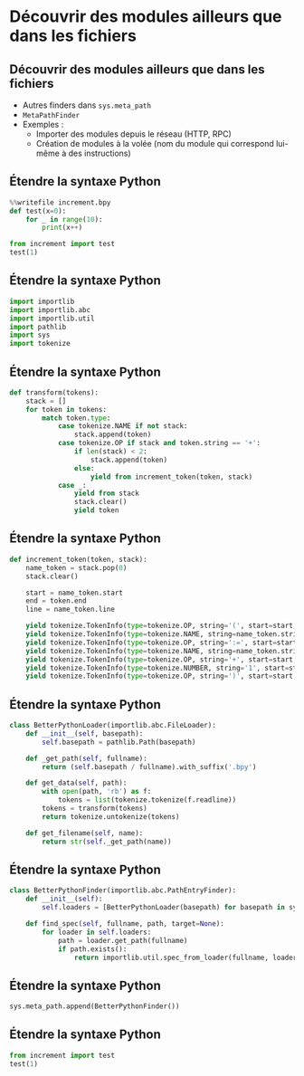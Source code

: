 # Découvrir des modules ailleurs que dans les fichiers

## Découvrir des modules ailleurs que dans les fichiers

- Autres finders dans `sys.meta_path`
- `MetaPathFinder`
- Exemples :
    - Importer des modules depuis le réseau (HTTP, RPC)
    - Création de modules à la volée (nom du module qui correspond lui-même à des instructions)

## Étendre la syntaxe Python

```python
%%writefile increment.bpy
def test(x=0):
    for _ in range(10):
        print(x++)
```

```python
from increment import test
test(1)
```

## Étendre la syntaxe Python

```python
import importlib
import importlib.abc
import importlib.util
import pathlib
import sys
import tokenize
```

## Étendre la syntaxe Python

```python
def transform(tokens):
    stack = []
    for token in tokens:
        match token.type:
            case tokenize.NAME if not stack:
                stack.append(token)
            case tokenize.OP if stack and token.string == '+':
                if len(stack) < 2:
                    stack.append(token)
                else:
                    yield from increment_token(token, stack)
            case _:
                yield from stack
                stack.clear()
                yield token
```

## Étendre la syntaxe Python

```python
def increment_token(token, stack):
    name_token = stack.pop(0)
    stack.clear()

    start = name_token.start
    end = token.end
    line = name_token.line

    yield tokenize.TokenInfo(type=tokenize.OP, string='(', start=start, end=start, line=line)
    yield tokenize.TokenInfo(type=tokenize.NAME, string=name_token.string, start=start, end=start, line=line)
    yield tokenize.TokenInfo(type=tokenize.OP, string=':=', start=start, end=start, line=line)
    yield tokenize.TokenInfo(type=tokenize.NAME, string=name_token.string, start=start, end=start, line=line)
    yield tokenize.TokenInfo(type=tokenize.OP, string='+', start=start, end=start, line=line)
    yield tokenize.TokenInfo(type=tokenize.NUMBER, string='1', start=start, end=start, line=line)
    yield tokenize.TokenInfo(type=tokenize.OP, string=')', start=start, end=end, line=line)
```

## Étendre la syntaxe Python

```python
class BetterPythonLoader(importlib.abc.FileLoader):
    def __init__(self, basepath):
        self.basepath = pathlib.Path(basepath)

    def _get_path(self, fullname):
        return (self.basepath / fullname).with_suffix('.bpy')

    def get_data(self, path):
        with open(path, 'rb') as f:
            tokens = list(tokenize.tokenize(f.readline))
        tokens = transform(tokens)
        return tokenize.untokenize(tokens)

    def get_filename(self, name):
        return str(self._get_path(name))
```

## Étendre la syntaxe Python

```python
class BetterPythonFinder(importlib.abc.PathEntryFinder):
    def __init__(self):
        self.loaders = [BetterPythonLoader(basepath) for basepath in sys.path]

    def find_spec(self, fullname, path, target=None):
        for loader in self.loaders:
            path = loader.get_path(fullname)
            if path.exists():
                return importlib.util.spec_from_loader(fullname, loader)
```

## Étendre la syntaxe Python

```python
sys.meta_path.append(BetterPythonFinder())
```

## Étendre la syntaxe Python

```python
from increment import test
test(1)
```
